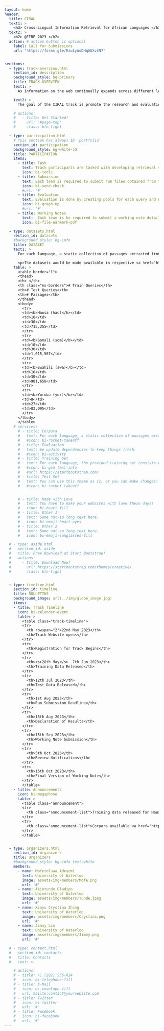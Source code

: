 ```yaml
---
layout: home
header:
  title: CIRAL
  text1: >
    <h3> Cross-Lingual Information Retrieval for African Languages </h3>
  text2: >
    <h2> @FIRE 2023 </h2>
  action: # action button is optional
    label: Call for Submissions
    url: "https://forms.gle/Rzw1yWoDHqGBXv8N7"


sections:
  - type: track-overview.html
    section_id: description
    background_style: bg-primary
    title: TRACK OVERVIEW
    text1: >
      As information on the web continually expands across different languages, Cross-lingual information retrieval (CLIR) systems which enable users search in one language and retrieve documents in another are becoming increasingly important. Research in CLIR for African languages is also growing, and these methods often require African CLIR test collections to adequately evaluate systems and expand research. Collections have been curated which either include some African languages or solely focus on African languages, however, these collections are mostly created via translation or synthetically and could be prone to bias and translation issues.

    text2: >
      The goal of the CIRAL track is promote the research and evaluation of CLIR for African languages. With the intent of curating a human-annotated test collection through a community shared task, our track entails retrieval between English and four African languages which are Hausa, Somali, Swahili and Yoruba. Given the low-resourced nature of African languages, this track also focuses on fostering CLIR research and evaluation in low-resource settings, and hence the development of retrieval systems that are well suited for such tasks.

    # actions:
    #   - title: Get Started!
    #     url: '#page-top'
    #     class: btn-light

  - type: participation.html
    # this section has always ID 'portfolio'
    section_id: participation
    background_style: bg-white-50
    title: PARTICIPATION
    items:
      - title: Task
        text: Track participants are tasked with developing retrieval systems that return <em>documents</em> in a specified African language when issued a query in English. Retrieval is done at the passage level, with queries formulated as natural language questions and passages relevant to a given query are those with answers to the question. More details on the training and tests sets are provided in the <a href="#datasets">Dataset</a> section.
        icon: bi-tools
      - title: Submission
        text: Each team is required to submit run files obtained from their retrieval systems in the standard TREC format. Submissions are expected to be 2 to 3 per language, but with a cap of 3. Participants with more than 3 submissions in any of the languages would have the top 3 selected based on ranking by the team. Run files can be submitted using this <a href="https://forms.gle/M1XJi39evHfibPMB9">form</a>
        icon: bi-send-check
        #url: '#'
      - title: Evaluation
        text: Evaluation is done by creating pools for each query and manually judging for the binary relevance of retrieved passages (pooling depth is <em>k = 50</em>). Using the provided judgements, the submitted run files are evaluated with standard retrieval metrics such as MAP to account for precision and recall. We also evaluate for early precision using nDCG@10 and P@10.
        icon: bi-graph-up
        #url: '#'
      - title: Working Notes
        text:  Each team is be required to submit a working note detailing their proposed retrieval system and approach to the task. The required format for the working note is the ACM SIG’s template, with a maximum of 5 pages. Submissions would be made to the track’s email at <a href="mailto:ciralproject23@gmail.com">ciralproject23@gmail.com</a>.
        icon: bi-file-earmark-pdf

  - type: datasets.html
    section_id: datasets
    #background_style: bg-info
    title: DATASET
    text1: >
      For each language, a static collection of passages extracted from news articles is provided. The training set comprises of the static collection, approximately 10 queries per language and some binary relevance judgements for each query. The test set comprises approximately 30 queries per languages. The statistics of the collection is documented in the dataset repo, and can also be found in the table on the right. The table would be updated as the dataset is curated.

      <p>The datasets would be made available in respective <a href="https://huggingface.co/"> Hugging Face :hugging_face: repos</a>  according to the release date for each set. Participants can request for access to the training and test sets.</p>
    table: >
      <table border="1">
      <thead>
      <th> </th>
      <th class="no-borders"># Train Queries</th>
      <th># Test Queries</th>
      <th># Passages</th>
      </thead>
      <tbody>
        <tr>
        <td><b>Hausa (hau)</b></td>
        <td>10</td>
        <td>30</td>
        <td>715,355</td>
        </tr>
        <tr>
        <td><b>Somali (som)</b></td>
        <td>10</td>
        <td>30</td>
        <td>1,015,567</td>
        </tr>
        <tr>
        <td><b>Swahili (swa)</b></td>
        <td>10</td>
        <td>30</td>
        <td>981,658</td>
        </tr>
        <tr>
        <td><b>Yoruba (yor)</b></td>
        <td>8</td>
        <td>27</td>
        <td>82,095</td>
        </tr>
      </tbody>
      </table>
    # services:
      # - title: Corpora
      #   text: For each language, a static collection of passages extracted from news articles is provided. The news articles are obtained from the indigenous websites 
      #   #icon: bi-rocket-takeoff
      # - title: Evaluation
      #   text: We update dependencies to keep things fresh.
      #   #icon: bi-activity
      # - title: Training Set
      #   text: For each language, the provided training set consists of a monolingual collection of passages, approximately 10 queries and a few (an average of 10) relevance judgments for each query. These relevance judgments would help participants with analysis as well as tune their prototype systems.
      #   #icon: bi-gem text-info
      #   #url: https://startbootstrap.com/
      # - title: Test Set
      #   text: You can use this theme as is, or you can make changes!
      #   #icon: bi-rocket-takeoff


      # - title: Made with Love
      #   text: You have to make your websites with love these days!
      #   icon: bi-heart-fill
      # - title: Other 1
      #   text: Some not-so long text here.
      #   icon: bi-emoji-heart-eyes
      # - title: Other 2
      #   text: Some not-so long text here.
      #   icon: bi-emoji-sunglasses-fill

  # - type: aside.html
  #   section_id: aside
  #   title: Free Download at Start Bootstrap!
  #   actions:
  #     - title: Download Now!
  #       url: https://startbootstrap.com/themes/creative/
  #       class: btn-light


  - type: timeline.html
    section_id: timeline
    title: BULLETINS
    background_image: url(../img/globe_image.jpg)
    items:
    - title: Track Timeline
      icon: bi-calendar-event
      table: >
        <table class="track-timeline">
        <tr>
          <th rowspan="2">22nd May 2023</th>
          <th>Track Website opens</th>
        </tr>
        <tr>
          <th>Registration for Track Begins</th>
        </tr>
        <tr>
          <th><s>28th May</s>  7th Jun 2023</th>
          <th>Training Data Released</th>
        </tr>
        <tr>
          <th>12th Jul 2023</th>
          <th>Test Data Released</th>
        </tr>
        <tr>
          <th>1st Aug 2023</th>
          <th>Run Submission Deadline</th>
        </tr>
        <tr>
          <th>15th Aug 2023</th>
          <th>Declaration of Results</th>
        </tr>
        <tr>
          <th>15th Sep 2023</th>
          <th>Working Note Submission</th>
        </tr>
        <tr>
          <th>5th Oct 2023</th>
          <th>Review Notifications</th>
        </tr>
        <tr>
          <th>15th Oct 2023</th>
          <th>Final Version of Working Note</th>
        </tr>
        </table>
    - title: Announcements
      icon: bi-megaphone
      table: >
        <table class="announcement">
        <tr>
          <th class="announcement-list">Training data released for Hausa and Yoruba <a href="https://huggingface.co/datasets/CIRAL/ciral">here</a></th>
        </tr>
        <tr>
          <th class="announcement-list">Corpora available <a href="https://huggingface.co/datasets/CIRAL/ciral-corpus">here</a></th>
        </tr>
        </table>


  - type: organizers.html
    section_id: organizers
    title: Organizers
    #background_style: bg-info text-white
    members:
      - name: Mofetoluwa Adeyemi
        text: University of Waterloo
        image: assets/img/members/Mofe.png
        url: '#'
      - name: Akintunde Oladipo
        text: University of Waterloo
        image: assets/img/members/Tunde.jpeg
        url: '#'
      - name: Xinyu Crystina Zhang
        text: University of Waterloo
        image: assets/img/members/Crystina.png
        url: '#'
      - name: Jimmy Lin
        text: University of Waterloo
        image: assets/img/members/Jimmy.png
        url: '#'

  # - type: contact.html
  #   section_id: contacts
  #   title: Contacts
  #   text: >-

    # actions:
    # - title: +1 (202) 555-014
    #   icon: bi-telephone-fill
    # - title: E-Mail
    #   icon: bi-envelope-fill
    #   url: mailto:contact@yourwebsite.com
    # - title: Twitter
    #   icon: bi-twitter
    #   url: '#'
    # - title: Facebook
    #   icon: bi-facebook
    #   url: '#'
---
```


